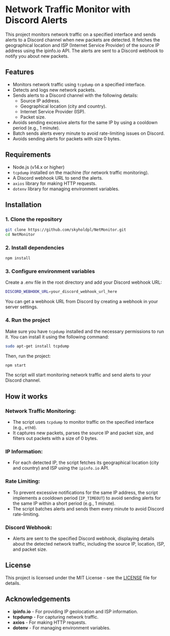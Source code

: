# Network Traffic Monitor with Discord Alerts

This project monitors network traffic on a specified interface and sends alerts to a Discord channel when new packets are detected. It fetches the geographical location and ISP (Internet Service Provider) of the source IP address using the ipinfo.io API. The alerts are sent to a Discord webhook to notify you about new packets.

## Features

- Monitors network traffic using `tcpdump` on a specified interface.
- Detects and logs new network packets.
- Sends alerts to a Discord channel with the following details:
  - Source IP address.
  - Geographical location (city and country).
  - Internet Service Provider (ISP).
  - Packet size.
- Avoids sending excessive alerts for the same IP by using a cooldown period (e.g., 1 minute).
- Batch sends alerts every minute to avoid rate-limiting issues on Discord.
- Avoids sending alerts for packets with size 0 bytes.

## Requirements

- Node.js (v14.x or higher)
- `tcpdump` installed on the machine (for network traffic monitoring).
- A Discord webhook URL to send the alerts.
- `axios` library for making HTTP requests.
- `dotenv` library for managing environment variables.

## Installation

### 1. Clone the repository

```bash
git clone https://github.com/skyholdpl/NetMonitor.git
cd NetMonitor
```

### 2. Install dependencies

```bash
npm install
```

### 3. Configure environment variables

Create a .env file in the root directory and add your Discord webhook URL:

```bash
DISCORD_WEBHOOK_URL=your_discord_webhook_url_here
```

You can get a webhook URL from Discord by creating a webhook in your server settings.

### 4. Run the project

Make sure you have `tcpdump` installed and the necessary permissions to run it. You can install it using the following command:

```bash
sudo apt-get install tcpdump
```

Then, run the project:

```bash
npm start
```

The script will start monitoring network traffic and send alerts to your Discord channel.

## How it works

### Network Traffic Monitoring:
- The script uses `tcpdump` to monitor traffic on the specified interface (e.g., `eth0`).
- It captures new packets, parses the source IP and packet size, and filters out packets with a size of 0 bytes.

### IP Information:
- For each detected IP, the script fetches its geographical location (city and country) and ISP using the `ipinfo.io` API.

### Rate Limiting:
- To prevent excessive notifications for the same IP address, the script implements a cooldown period (`IP_TIMEOUT`) to avoid sending alerts for the same IP within a short period (e.g., 1 minute).
- The script batches alerts and sends them every minute to avoid Discord rate-limiting.

### Discord Webhook:
- Alerts are sent to the specified Discord webhook, displaying details about the detected network traffic, including the source IP, location, ISP, and packet size.

## License

This project is licensed under the MIT License - see the [LICENSE](LICENSE) file for details.

## Acknowledgements

- **ipinfo.io** - For providing IP geolocation and ISP information.
- **tcpdump** - For capturing network traffic.
- **axios** - For making HTTP requests.
- **dotenv** - For managing environment variables.
